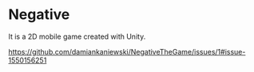 # Negative

It is a 2D mobile game created with Unity.

https://github.com/damiankaniewski/NegativeTheGame/issues/1#issue-1550156251
